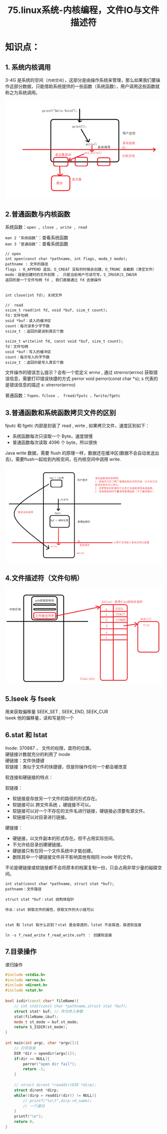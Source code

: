 # <center>75.linux系统-内核编程，文件IO与文件描述符<center>


# 知识点：

## 1. 系统内核调用

3-4G 是系统的空间（`内核空间`），这部分是由操作系统来管理，那么如果我们要操作这部分数据，只能借助系统提供的一些函数（系统函数），用户调用这些函数就称之为系统调用。

![](../pic/75.系统调用.png)

## 2.普通函数与内核函数

系统函数：`open , close , write , read  `

`man 2 ‘系统函数’`：查看系统函数  
`man 3 ‘普通函数’`：查看系统函数

```
// open
int open(const char *pathname, int flags, mode_t mode);
pathname : 文件的路径  
flags : O_APPEND 追加，O_CREAT 没有的时候会创建，O_TRUNC 会截断（清空文件）  
mode：就是创建时的文件权限 ， 只是当前用户可读可写，S_IRUSR|S_IWUSR  
返回的是一个文件句柄 fd , 我们直接通过 fd 去做操作  


int close(int fd); 关闭文件

//  read
ssize_t read(int fd, void *buf, size_t count);
fd：文件句柄
void *buf：读入的缓冲区
count：每次读多少字节数
ssize_t ：返回的是读到真实个数

ssize_t write(int fd, const void *buf, size_t count);
fd：文件句柄
void *buf：写入的缓冲区
count：每次写入的字节数
ssize_t ：返回的是写入真实个数
```

文件操作的错误怎么提示？会有一个宏定义 errno  , 通过 strerror(errno) 获取错误信息，需要打印错误快捷的方式 perror 
void perror(const char *s); s 代表的是错误信息的描述 s: strerror(errno)

普通函数：`fopen，fclose ， fread/fputc ，fwrite/fgetc`

## 3.普通函数和系统函数拷贝文件的区别

fputc 和 fgetc 内部是封装了 read , wirte , 如果拷贝文件，速度区别如下：

- 系统函数每次只读取一个 Byte，速度很慢
- 普通函数每次读取 4096 个 byte，所以很快

Java write 数据，需要 flush 的原理一样，数据还在缓冲区(数据不会自动发送出去)，需要flush一起给到内核空间，在内核空间中调用 write.

![](../pic/75.系统函数与普通函数.png)

## 4.文件描述符（文件句柄）

![](../pic/75.文件描述符.png)

## 5.lseek 与 fseek
用来获取偏移量 SEEK_SET , SEEK_END, SEEK_CUR   
lseek 他的偏移量，读和写是同一个

## 6.stat 和 lstat
Inode: 370887 ， 文件的权限，盘符的位置。  
硬链接计数就充分的利用了 inode  
硬链接：文件快捷键  
软链接：类似于文件的快捷键，但是你操作任何一个都会被改变  

软连接和硬链接的特点：

软链接：

- 软链接是存放另一个文件的路径的形式存在。
- 软链接可以 跨文件系统 ，硬链接不可以。
- 软链接可以对一个不存在的文件名进行链接，硬链接必须要有源文件。
- 软链接可以对目录进行链接。

硬链接：

- 硬链接，以文件副本的形式存在。但不占用实际空间。
- 不允许给目录创建硬链接。
- 硬链接只有在同一个文件系统中才能创建。
- 删除其中一个硬链接文件并不影响其他有相同 inode 号的文件。
 

不论是硬链接或软链接都不会将原本的档案复制一份，只会占用非常少量的磁碟空间。

```
int stat(const char *pathname, struct stat *buf);
pathname：文件路径

struct stat *buf：stat 结构体指针

作业：stat 获取文件的属性，获取文件的大小就可以


stat 和 lstat 有什么区别？stat 是会穿透的，lstat 不会穿透，穿透软连接

ln -s f_read_write f_read_write.soft ： 创建软连接
```

## 7.目录操作
递归操作

```c++
#include <stdio.h>
#include <errno.h>
#include <dirent.h>
#include <stat.h>

bool isdir(const char* fileName){
    // int stat(const char *pathname,struct stat *buf);
    struct stat* buf; // 作为传入参数
    stat(fileName,&buf);
    mode_t st_mode = buf.st_mode;
    return S_ISDIR(st_mode);
}

int main(int argc, char *argv[]){
    // 打开目录
    DIR *dir = opendir(argv[1]);
    if(dir == NULL){
        perror("open dir fail");
        return -1;
    }

    // struct dirent *readdir(DIR *dirp);
    struct dirent *dirp;
    while((dirp = readdir(dir)) != NULL){
        // printf("%s\t",dirp->d_name);
        // 一个递归
    }
    printf("\n");
    return 0;
}
```
